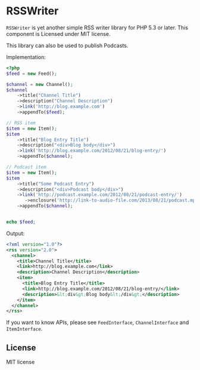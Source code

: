 # RSSWriter

`RSSWriter` is yet another simple RSS writer library for PHP 5.3 or later. This component is Licensed under MIT license.

This library can also be used to publish Podcasts.


Implementation:

```php
<?php
$feed = new Feed();

$channel = new Channel();
$channel
	->title("Channel Title")
	->description("Channel Description")
	->link('http://blog.example.com')
	->appendTo($feed);

// RSS item
$item = new Item();
$item
	->title("Blog Entry Title")
	->description("<div>Blog body</div>")
	->link('http://blog.example.com/2012/08/21/blog-entry/')
	->appendTo($channel);

// Podcast item
$item = new Item();
$item
	->title("Some Podcast Entry")
	->description("<div>Podcast body</div>")
	->link('http://podcast.example.com/2012/08/21/podcast-entry/')
       ->enclosure('http://link-to-audio-file.com/2013/08/21/podcast.mp3', 4889, 'audio/mpeg')
	->appendTo($channel);


echo $feed;
```

Output:

```xml
<?xml version="1.0"?>
<rss version="2.0">
  <channel>
    <title>Channel Title</title>
    <link>http://blog.example.com</link>
    <description>Channel Description</description>
    <item>
      <title>Blog Entry Title</title>
      <link>http://blog.example.com/2012/08/21/blog-entry/</link>
      <description>&lt;div&gt;Blog body&lt;/div&gt;</description>
    </item>
  </channel>
</rss>
```

If you want to know APIs, please see `FeedInterface`, `ChannelInterface` and `ItemInterface`.

## License

MIT license